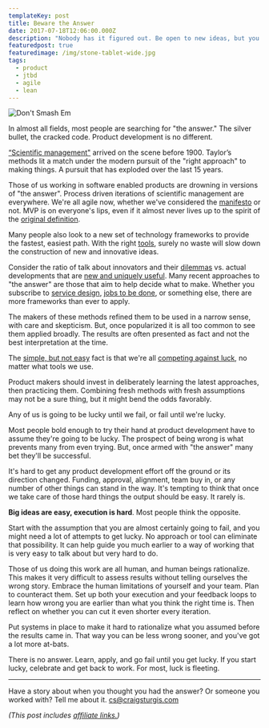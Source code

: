 ```yaml
---
templateKey: post
title: Beware the Answer
date: 2017-07-18T12:06:00.000Z
description: "Nobody has it figured out. Be open to new ideas, but you're going to have to learn the hard way no matter what."
featuredpost: true
featuredimage: /img/stone-tablet-wide.jpg
tags:
  - product
  - jtbd
  - agile
  - lean
---
```

![Don't Smash Em](/img/stone-tablet-wide.jpg)

In almost all fields, most people are searching for "the answer." The silver bullet, the cracked code. Product development is no different.

[“Scientific management"][1] arrived on the scene before 1900. Taylor’s methods lit a match under the modern pursuit of the "right approach" to making things. A pursuit that has exploded over the last 15 years.

[1]: https://en.wikipedia.org/wiki/Scientific_management

Those of us working in software enabled products are drowning in versions of "the answer". Process driven iterations of scientific management are everywhere. We're all agile now, whether we've considered the [manifesto][2] or not. MVP is on everyone's lips, even if it almost never lives up to the spirit of the [original definition][3].

[2]: http://agilemanifesto.org/principles.html
[3]: http://amzn.to/2tpOMfR

Many people also look to a new set of technology frameworks to provide the fastest, easiest path. With the right [tools][4], surely no waste will slow down the construction of new and innovative ideas.

[4]: /2016/02/17/the-tools-vs-end-product-spectrum/

Consider the ratio of talk about innovators and their [dilemmas][5] vs. actual developments that are [new and uniquely useful][6]. Many recent approaches to "the answer" are those that aim to help decide what to make. Whether you subscribe to [service design][7], [jobs to be done][8], or something else, there are more frameworks than ever to apply.

[5]: http://amzn.to/2vieAYx
[6]: http://www.asymco.com/2014/04/16/innoveracy-misunderstanding-innovation/
[7]: https://medium.com/@shahrsays/so-what-actually-is-service-design-e0ed602b77a9
[8]: http://www.whencoffeeandkalecompete.com/

The makers of these methods refined them to be used in a narrow sense, with care and skepticism. But, once popularized it is all too common to see them applied broadly. The results are often presented as fact and not the best interpretation at the time.

The [simple, but not easy][9] fact is that we're all [competing against luck][10], no matter what tools we use.

[9]: https://seekingwisdom.io/
[10]: http://amzn.to/2tFNE2S

Product makers should invest in deliberately learning the latest approaches, then practicing them. Combining fresh methods with fresh assumptions may not be a sure thing, but it might bend the odds favorably.

Any of us is going to be lucky until we fail, or fail until we're lucky.

Most people bold enough to try their hand at product development have to assume they're going to be lucky. The prospect of being wrong is what prevents many from even trying. But, once armed with "the answer" many bet they'll be successful.

It's hard to get any product development effort off the ground or its direction changed. Funding, approval, alignment, team buy in, or any number of other things can stand in the way. It's tempting to think that once we take care of those hard things the output should be easy. It rarely is.

**Big ideas are easy, execution is hard**. Most people think the opposite.

Start with the assumption that you are almost certainly going to fail, and you might need a lot of attempts to get lucky. No approach or tool can eliminate that possibility. It can help guide you much earlier to a way of working that is very easy to talk about but very hard to do.

Those of us doing this work are all human, and human beings rationalize. This makes it very difficult to assess results without telling ourselves the wrong story. Embrace the human limitations of yourself and your team. Plan to counteract them. Set up both your execution and your feedback loops to learn how wrong you are earlier than what you think the right time is. Then reflect on whether you can cut it even shorter every iteration.

Put systems in place to make it hard to rationalize what you assumed before the results came in. That way you can be less wrong sooner, and you've got a lot more at-bats.

There is no answer. Learn, apply, and go fail until you get lucky. If you start lucky, celebrate and get back to work. For most, luck is fleeting.

----

Have a story about when you thought you had the answer? Or someone you worked with? Tell me about it. cs@craigsturgis.com

*(This post includes [affiliate links.](/affiliate-links/))*
